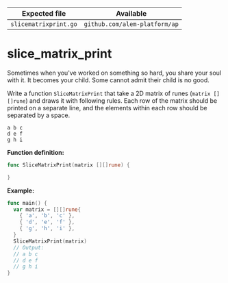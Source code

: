 | Expected file         | Available                     |
| --------------------- | ----------------------------- |
| `slicematrixprint.go` | `github.com/alem-platform/ap` |

# slice_matrix_print

<p data-story-username="lascar123">Sometimes when you've worked on something so hard, you share your soul with it. It becomes your child. Some cannot admit their child is no good.</p>



Write a function `SliceMatrixPrint` that take a 2D matrix of runes (`matrix [][]rune`) and draws it with following rules. Each row of the matrix should be printed on a separate line, and the elements within each row should be separated by a space.

```
a b c
d e f
g h i
```

**Function definition:**

```go
func SliceMatrixPrint(matrix [][]rune) {

}
```

**Example:**

```go
func main() {
  var matrix = [][]rune{
    { 'a', 'b', 'c' },
    { 'd', 'e', 'f' },
    { 'g', 'h', 'i' },
  }
  SliceMatrixPrint(matrix)
  // Output:
  // a b c
  // d e f
  // g h i
}
```
